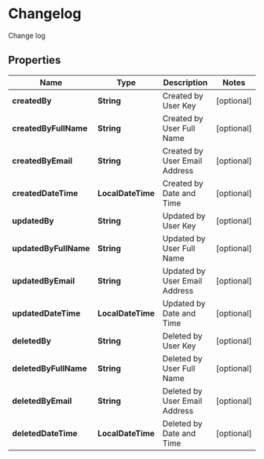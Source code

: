 

# Changelog

Change log

## Properties

| Name | Type | Description | Notes |
|------------ | ------------- | ------------- | -------------|
|**createdBy** | **String** | Created by User Key |  [optional] |
|**createdByFullName** | **String** | Created by User Full Name |  [optional] |
|**createdByEmail** | **String** | Created by User Email Address |  [optional] |
|**createdDateTime** | **LocalDateTime** | Created by Date and Time |  [optional] |
|**updatedBy** | **String** | Updated by User Key |  [optional] |
|**updatedByFullName** | **String** | Updated by User Full Name |  [optional] |
|**updatedByEmail** | **String** | Updated by User Email Address |  [optional] |
|**updatedDateTime** | **LocalDateTime** | Updated by Date and Time |  [optional] |
|**deletedBy** | **String** | Deleted by User Key |  [optional] |
|**deletedByFullName** | **String** | Deleted by User Full Name |  [optional] |
|**deletedByEmail** | **String** | Deleted by User Email Address |  [optional] |
|**deletedDateTime** | **LocalDateTime** | Deleted by Date and Time |  [optional] |



